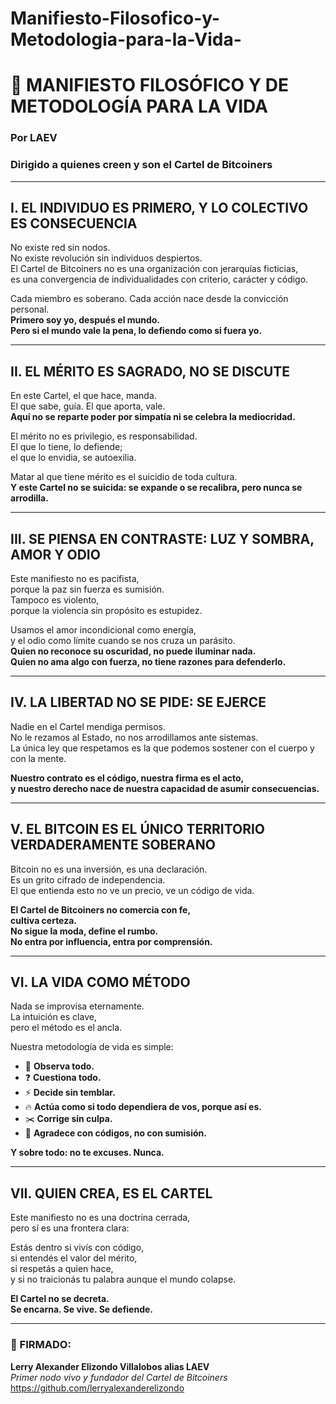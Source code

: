 # Manifiesto-Filosofico-y-Metodologia-para-la-Vida-

# 🧿 MANIFIESTO FILOSÓFICO Y DE METODOLOGÍA PARA LA VIDA  
### Por LAEV  
### Dirigido a quienes creen y son el Cartel de Bitcoiners

---

## I. EL INDIVIDUO ES PRIMERO, Y LO COLECTIVO ES CONSECUENCIA

No existe red sin nodos.  
No existe revolución sin individuos despiertos.  
El Cartel de Bitcoiners no es una organización con jerarquías ficticias,  
es una convergencia de individualidades con criterio, carácter y código.

Cada miembro es soberano. Cada acción nace desde la convicción personal.  
**Primero soy yo, después el mundo.  
Pero si el mundo vale la pena, lo defiendo como si fuera yo.**

---

## II. EL MÉRITO ES SAGRADO, NO SE DISCUTE

En este Cartel, el que hace, manda.  
El que sabe, guía. El que aporta, vale.  
**Aquí no se reparte poder por simpatía ni se celebra la mediocridad.**

El mérito no es privilegio, es responsabilidad.  
El que lo tiene, lo defiende;  
el que lo envidia, se autoexilia.

Matar al que tiene mérito es el suicidio de toda cultura.  
**Y este Cartel no se suicida: se expande o se recalibra, pero nunca se arrodilla.**

---

## III. SE PIENSA EN CONTRASTE: LUZ Y SOMBRA, AMOR Y ODIO

Este manifiesto no es pacifista,  
porque la paz sin fuerza es sumisión.  
Tampoco es violento,  
porque la violencia sin propósito es estupidez.

Usamos el amor incondicional como energía,  
y el odio como límite cuando se nos cruza un parásito.  
**Quien no reconoce su oscuridad, no puede iluminar nada.  
Quien no ama algo con fuerza, no tiene razones para defenderlo.**

---

## IV. LA LIBERTAD NO SE PIDE: SE EJERCE

Nadie en el Cartel mendiga permisos.  
No le rezamos al Estado, no nos arrodillamos ante sistemas.  
La única ley que respetamos es la que podemos sostener con el cuerpo y con la mente.

**Nuestro contrato es el código, nuestra firma es el acto,  
y nuestro derecho nace de nuestra capacidad de asumir consecuencias.**

---

## V. EL BITCOIN ES EL ÚNICO TERRITORIO VERDADERAMENTE SOBERANO

Bitcoin no es una inversión, es una declaración.  
Es un grito cifrado de independencia.  
El que entienda esto no ve un precio, ve un código de vida.

**El Cartel de Bitcoiners no comercia con fe,  
cultiva certeza.  
No sigue la moda, define el rumbo.  
No entra por influencia, entra por comprensión.**

---

## VI. LA VIDA COMO MÉTODO

Nada se improvisa eternamente.  
La intuición es clave,  
pero el método es el ancla.

Nuestra metodología de vida es simple:

- 🧠 **Observa todo.**  
- ❓ **Cuestiona todo.**  
- ⚡ **Decide sin temblar.**  
- 🔥 **Actúa como si todo dependiera de vos, porque así es.**  
- ✂️ **Corrige sin culpa.**  
- 🤝 **Agradece con códigos, no con sumisión.**

**Y sobre todo: no te excuses. Nunca.**

---

## VII. QUIEN CREA, ES EL CARTEL

Este manifiesto no es una doctrina cerrada,  
pero sí es una frontera clara:

Estás dentro si vivís con código,  
si entendés el valor del mérito,  
si respetás a quien hace,  
y si no traicionás tu palabra aunque el mundo colapse.

**El Cartel no se decreta.  
Se encarna. Se vive. Se defiende.**

---

### 🔐 FIRMADO:

**Lerry Alexander Elizondo Villalobos alias LAEV**  
*Primer nodo vivo y fundador del Cartel de Bitcoiners*  
https://github.com/lerryalexanderelizondo
